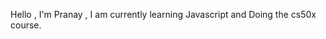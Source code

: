 Hello , I'm Pranay , I am currently learning Javascript and Doing the cs50x course.
<!---
Pranay-Builds/Pranay-Builds is a ✨ special ✨ repository because its `README.md` (this file) appears on your GitHub profile.
You can click the Preview link to take a look at your changes.
--->
